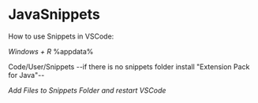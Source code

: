 # JavaSnippets
How to use Snippets in VSCode:

*Windows + R*
%appdata%

Code/User/Snippets
--if there is no snippets folder install "Extension Pack for Java"--

*Add Files to Snippets Folder and restart VSCode*
